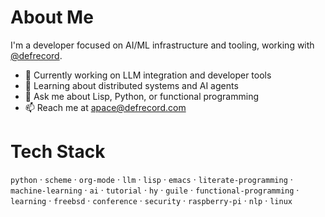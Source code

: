 

# About Me

I'm a developer focused on AI/ML infrastructure and tooling, working with [@defrecord](https://github.com/defrecord).

-   🔭 Currently working on LLM integration and developer tools
-   🌱 Learning about distributed systems and AI agents
-   💬 Ask me about Lisp, Python, or functional programming
-   📫 Reach me at [apace@defrecord.com](mailto:apace@defrecord.com)


# Tech Stack

`python` · `scheme` · `org-mode` · `llm` · `lisp` · `emacs` · `literate-programming` · `machine-learning` · `ai` · `tutorial` · `hy` · `guile` · `functional-programming` · `learning` · `freebsd` · `conference` · `security` · `raspberry-pi` · `nlp` · `linux`

